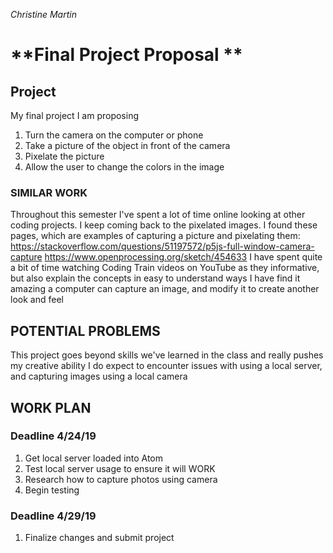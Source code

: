 _Christine Martin_

# **Final Project Proposal **

## **Project**
My final project I am proposing
  1.  Turn the camera on the computer or phone
  2.  Take a picture of the object in front of the camera
  3.  Pixelate the picture
  4.  Allow the user to change the colors in the image

### SIMILAR WORK
Throughout this semester I've spent a lot of time online looking at other
coding projects.  I keep coming back to the pixelated images.
I found these pages, which are examples of capturing a picture and pixelating them:
  https://stackoverflow.com/questions/51197572/p5js-full-window-camera-capture
  https://www.openprocessing.org/sketch/454633
I have spent quite a bit of time watching Coding Train videos on YouTube as they
informative, but also explain the concepts in easy to understand ways
I have find it amazing a computer can capture an image, and modify it to create another look and feel  


## **POTENTIAL PROBLEMS**
This project goes beyond skills we've learned in the class and really pushes my creative ability
I do expect to encounter issues with using a local server, and capturing images using a local camera

## **WORK PLAN**
###  Deadline  4/24/19
1.  Get local server loaded into Atom
2.  Test local server usage to ensure it will WORK
3.  Research how to capture photos using camera
4.  Begin testing
### Deadline 4/29/19
1.  Finalize changes and submit project
